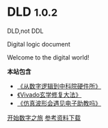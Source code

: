 <!-- _coverpage.md -->


# DLD <small>1.0.2</small>

DLD,not DDL

Digital logic document

Welcome to the digital world!

**本站包含**

- [《从数字逻辑到中科院硬件所》](/surprise)
- [《Vivado玄学修复大法》](/Problems)
- [《仿真波形会遇见电子助教吗》](/grading)


[开始数字之旅](#写在前面)
[参考资料下载](/reference)